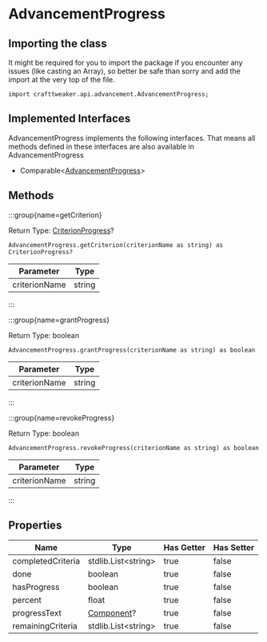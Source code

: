 # AdvancementProgress

## Importing the class

It might be required for you to import the package if you encounter any issues (like casting an Array), so better be safe than sorry and add the import at the very top of the file.
```zenscript
import crafttweaker.api.advancement.AdvancementProgress;
```


## Implemented Interfaces
AdvancementProgress implements the following interfaces. That means all methods defined in these interfaces are also available in AdvancementProgress

- Comparable&lt;[AdvancementProgress](/vanilla/api/advancement/AdvancementProgress)&gt;

## Methods

:::group{name=getCriterion}

Return Type: [CriterionProgress](/vanilla/api/advancement/CriterionProgress)?

```zenscript
AdvancementProgress.getCriterion(criterionName as string) as CriterionProgress?
```

|   Parameter   |  Type  |
|---------------|--------|
| criterionName | string |


:::

:::group{name=grantProgress}

Return Type: boolean

```zenscript
AdvancementProgress.grantProgress(criterionName as string) as boolean
```

|   Parameter   |  Type  |
|---------------|--------|
| criterionName | string |


:::

:::group{name=revokeProgress}

Return Type: boolean

```zenscript
AdvancementProgress.revokeProgress(criterionName as string) as boolean
```

|   Parameter   |  Type  |
|---------------|--------|
| criterionName | string |


:::


## Properties

|       Name        |                   Type                    | Has Getter | Has Setter |
|-------------------|-------------------------------------------|------------|------------|
| completedCriteria | stdlib.List&lt;string&gt;                 | true       | false      |
| done              | boolean                                   | true       | false      |
| hasProgress       | boolean                                   | true       | false      |
| percent           | float                                     | true       | false      |
| progressText      | [Component](/vanilla/api/text/Component)? | true       | false      |
| remainingCriteria | stdlib.List&lt;string&gt;                 | true       | false      |


